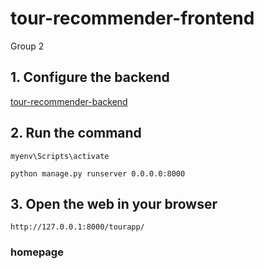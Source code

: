 # tour-recommender-frontend
Group 2
## 1. Configure the backend
[tour-recommender-backend](https://github.com/RecSys-SS-2023/tour-recommender-backend)
## 2. Run the command
```
myenv\Scripts\activate
```
```
python manage.py runserver 0.0.0.0:8000
```
## 3. Open the web in your browser
```
http://127.0.0.1:8000/tourapp/
```
### homepage
